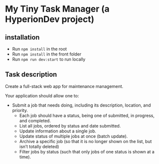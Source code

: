 # My Tiny Task Manager (a HyperionDev project)


## installation
- Run `npm install` in the root 
- Run `npm install` in the front folder
- Run `npm run dev:start` to run locally

## Task description
Create a full-stack web app for maintenance management.

Your application should allow one to:
* Submit a job that needs doing, including its description, location, and priority.
    * Each job should have a status, being one of submitted, in progress, and completed.
    * List all jobs, ordered by status and date submitted.
    * Update information about a single job.
    * Update status of multiple jobs at once (batch update).
    * Archive a specific job (so that it is no longer shown on the list, but isn’t totally deleted)
    * Filter jobs by status (such that only jobs of one status is shown at a time).


